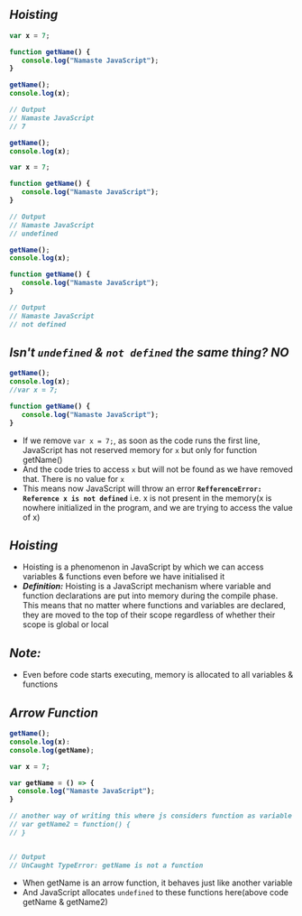 ## _Hoisting_

<b>

```js
var x = 7;

function getName() {
   console.log("Namaste JavaScript");
}

getName();
console.log(x);

// Output
// Namaste JavaScript
// 7
```
```js
getName();
console.log(x);

var x = 7;

function getName() {
   console.log("Namaste JavaScript");
}

// Output
// Namaste JavaScript
// undefined
```
```js
getName();
console.log(x);

function getName() {
   console.log("Namaste JavaScript");
}

// Output
// Namaste JavaScript
// not defined
```

</b>

## _Isn't `undefined` & `not defined` the same thing? NO_

<b>

```js
getName();
console.log(x);
//var x = 7;

function getName() {
   console.log("Namaste JavaScript");
}
```
</b>

- If we remove `var x = 7;`, as soon as the code runs the first line, JavaScript has not reserved memory for `x` but only for function getName() 
- And the code tries to access `x` but will not be found as we have removed that. There is no value for `x`
- This means now JavaScript will throw an error **`RefferenceError: Reference x is not defined`** i.e. x is not present in the memory(x is nowhere initialized in the program, and we are trying to access the value of x)

## _Hoisting_
- Hoisting is a phenomenon in JavaScript by which we can access variables & functions even before we have initialised it
- **_Definition:_** Hoisting is a JavaScript mechanism where variable and function declarations are put into memory during the compile phase. This means that no matter where functions and variables are declared, they are moved to the top of their scope regardless of whether their scope is global or local

## _Note:_
- Even before code starts executing, memory is allocated to all variables & functions

## _Arrow Function_

<b>

```js
getName();
console.log(x):
console.log(getName);

var x = 7;

var getName = () => {
  console.log("Namaste JavaScript");
}

// another way of writing this where js considers function as variable
// var getName2 = function() {
// }


// Output
// UnCaught TypeError: getName is not a function
```
</b>

- When getName is an arrow function, it behaves just like another variable
- And JavaScript allocates `undefined` to these functions here(above code getName & getName2)



















